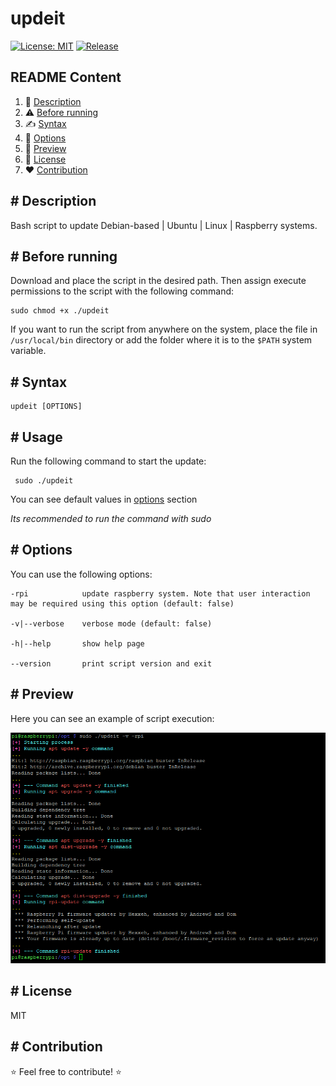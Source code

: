 # updeit

[![License: MIT](https://img.shields.io/github/license/un0tec/updeit?color=orange)](LICENSE)
[![Release](https://img.shields.io/github/v/release/un0tec/updeit?color=green&label=Release)](https://img.shields.io/github/v/release/un0tec/updeit?color=1&label=release)


## README Content
1. :notebook_with_decorative_cover: [Description](#-description)
2. :warning: [Before running](#-before-running)
3. :writing_hand: [Syntax](#-syntax)
4. :bookmark_tabs: [Options](#-options)
5. :monocle_face: [Preview](#-preview)
6. :page_with_curl: [License](#-license)
7. :heart: [Contribution](#-contribution)

## # Description

Bash script to update Debian-based | Ubuntu | Linux | Raspberry systems.

## # Before running

Download and place the script in the desired path. Then assign execute permissions to the script with the following command:

    sudo chmod +x ./updeit

If you want to  run the script from anywhere on the system, place the file in `/usr/local/bin` directory or add the folder where it is to the `$PATH` system variable.

## # Syntax

    updeit [OPTIONS]

## # Usage

Run the following command to start the update:

     sudo ./updeit

You can see default values in [options](#options) section

_Its recommended to run the command with sudo_

## # Options

You can use the following options:

    -rpi            update raspberry system. Note that user interaction may be required using this option (default: false)

    -v|--verbose    verbose mode (default: false)

    -h|--help       show help page

    --version       print script version and exit

## # Preview

Here you can see an example of script execution:

![Preview](images/run_output.png)

## # License

MIT

## # Contribution

:star: Feel free to contribute! :star: